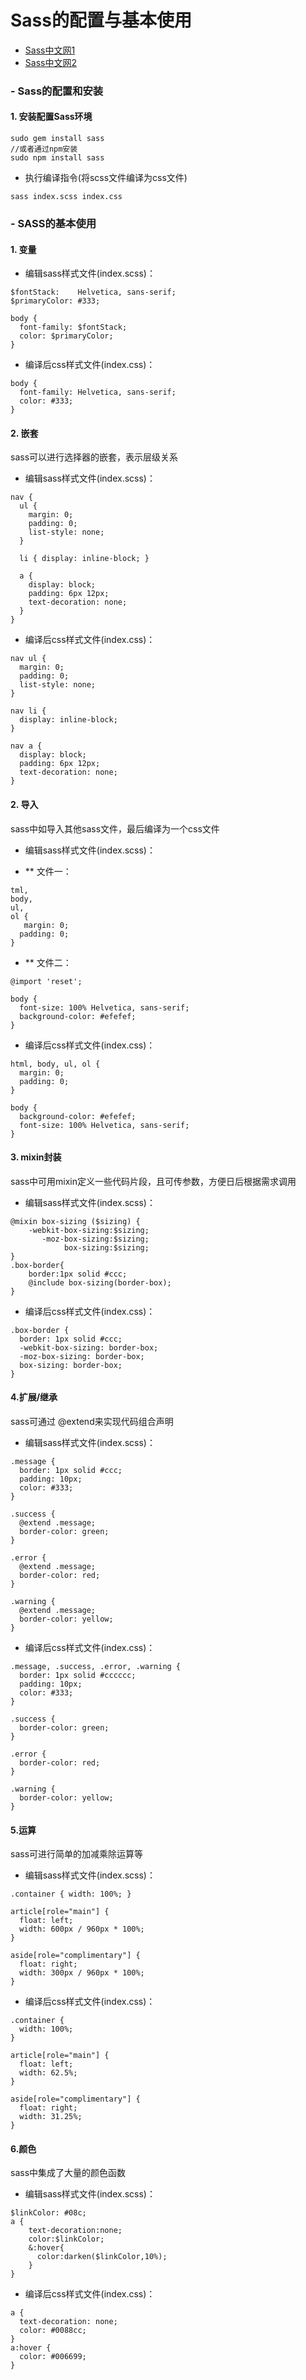# Sass的配置与基本使用

* [Sass中文网1](https://www.sasscss.com)
* [Sass中文网2](https://www.sass.hk/)


### - Sass的配置和安装

#### 1. 安装配置Sass环境

```
sudo gem install sass
//或者通过npm安装
sudo npm install sass
```

- 执行编译指令(将scss文件编译为css文件)

```
sass index.scss index.css
```

### - SASS的基本使用

#### 1. 变量

- 编辑sass样式文件(index.scss)：

```
$fontStack:    Helvetica, sans-serif;
$primaryColor: #333;

body {
  font-family: $fontStack;
  color: $primaryColor;
}
```

- 编译后css样式文件(index.css)：

```
body {
  font-family: Helvetica, sans-serif;
  color: #333;
}
```
#### 2. 嵌套
sass可以进行选择器的嵌套，表示层级关系
- 编辑sass样式文件(index.scss)：

```
nav {
  ul {
    margin: 0;
    padding: 0;
    list-style: none;
  }

  li { display: inline-block; }

  a {
    display: block;
    padding: 6px 12px;
    text-decoration: none;
  }
}
```

- 编译后css样式文件(index.css)：

```
nav ul {
  margin: 0;
  padding: 0;
  list-style: none;
}

nav li {
  display: inline-block;
}

nav a {
  display: block;
  padding: 6px 12px;
  text-decoration: none;
}
```
#### 2. 导入
sass中如导入其他sass文件，最后编译为一个css文件

- 编辑sass样式文件(index.scss)：

- ** 文件一：

```
tml,
body,
ul,
ol {
   margin: 0;
  padding: 0;
}
```
- ** 文件二：

```
@import 'reset';

body {
  font-size: 100% Helvetica, sans-serif;
  background-color: #efefef;
}
```
- 编译后css样式文件(index.css)：

```
html, body, ul, ol {
  margin: 0;
  padding: 0;
}

body {
  background-color: #efefef;
  font-size: 100% Helvetica, sans-serif;
}
```
#### 3. mixin封装
sass中可用mixin定义一些代码片段，且可传参数，方便日后根据需求调用
- 编辑sass样式文件(index.scss)：

```
@mixin box-sizing ($sizing) {
    -webkit-box-sizing:$sizing;     
       -moz-box-sizing:$sizing;
            box-sizing:$sizing;
}
.box-border{
    border:1px solid #ccc;
    @include box-sizing(border-box);
}
```

- 编译后css样式文件(index.css)：

```
.box-border {
  border: 1px solid #ccc;
  -webkit-box-sizing: border-box;
  -moz-box-sizing: border-box;
  box-sizing: border-box;
}
```
#### 4.扩展/继承
sass可通过 @extend来实现代码组合声明
- 编辑sass样式文件(index.scss)：

```
.message {
  border: 1px solid #ccc;
  padding: 10px;
  color: #333;
}

.success {
  @extend .message;
  border-color: green;
}

.error {
  @extend .message;
  border-color: red;
}

.warning {
  @extend .message;
  border-color: yellow;
}
```

- 编译后css样式文件(index.css)：

```
.message, .success, .error, .warning {
  border: 1px solid #cccccc;
  padding: 10px;
  color: #333;
}

.success {
  border-color: green;
}

.error {
  border-color: red;
}

.warning {
  border-color: yellow;
}
```
#### 5.运算
sass可进行简单的加减乘除运算等
- 编辑sass样式文件(index.scss)：

```
.container { width: 100%; }

article[role="main"] {
  float: left;
  width: 600px / 960px * 100%;
}

aside[role="complimentary"] {
  float: right;
  width: 300px / 960px * 100%;
}
```

- 编译后css样式文件(index.css)：

```
.container {
  width: 100%;
}

article[role="main"] {
  float: left;
  width: 62.5%;
}

aside[role="complimentary"] {
  float: right;
  width: 31.25%;
}
```
#### 6.颜色
sass中集成了大量的颜色函数
- 编辑sass样式文件(index.scss)：

```
$linkColor: #08c;
a {
    text-decoration:none;
    color:$linkColor;
    &:hover{
      color:darken($linkColor,10%);
    }
}
```

- 编译后css样式文件(index.css)：

```
a {
  text-decoration: none;
  color: #0088cc;
}
a:hover {
  color: #006699;
}
```

